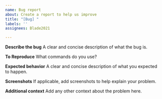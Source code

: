 ```yaml
---
name: Bug report
about: Create a report to help us improve
title: "[Bug] "
labels: ''
assignees: Blade2021

---
```


**Describe the bug**
A clear and concise description of what the bug is.

**To Reproduce**
What commands do you use?

**Expected behavior**
A clear and concise description of what you expected to happen.

**Screenshots**
If applicable, add screenshots to help explain your problem.

**Additional context**
Add any other context about the problem here.
